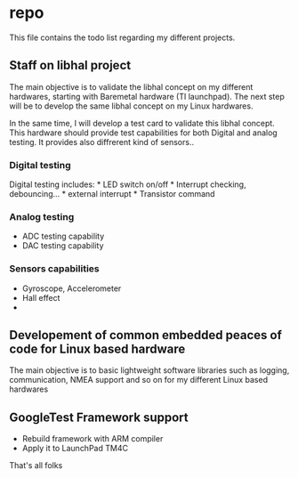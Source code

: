 
# repo

This file contains the todo list regarding my different projects.

## Staff on libhal project
The main objective is to validate the libhal concept on my different hardwares, starting with Baremetal hardware (TI launchpad).
The next step will be to develop the same libhal concept on my Linux hardwares.

In the same time, I will develop a test card to validate this libhal concept. This hardware should provide test capabilities for both Digital and analog testing. It provides also diffrerent kind of sensors..

### Digital testing

Digital testing includes: * LED switch on/off * Interrupt checking, debouncing... * external interrupt * Transistor command

###  Analog testing

* ADC testing capability
* DAC testing capability

### Sensors capabilities

* Gyroscope, Accelerometer
* Hall effect
* 

## Developement of common embedded peaces of code for Linux based hardware
The main objective is to basic lightweight software libraries such as logging, communication, NMEA support and so on for my different Linux based hardwares 

## GoogleTest Framework support

* Rebuild framework with ARM compiler
* Apply it to LaunchPad TM4C


That's all folks
